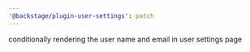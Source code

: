 ```yaml
---
'@backstage/plugin-user-settings': patch
---
```


conditionally rendering the user name and email in user settings page
